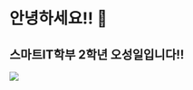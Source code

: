 ### <h1>안녕하세요!! 👋 </h1>
<h2>스마트IT학부 2학년 오성일입니다!!</h2>

<img src="https://capsule-render.vercel.app/api?type=waving&color=auto&height=200&section=header&text=Sungil%20Github&fontSize=70&fontAlign=70&fontAlignY=40&font=GitHub" />

<!--
**sakeo12/sakeo12** is a ✨ _special_ ✨ repository because its `README.md` (this file) appears on your GitHub profile.

Here are some ideas to get you started:

- 🔭 I’m currently working on ...
- 🌱 I’m currently learning ...
- 👯 I’m looking to collaborate on ...
- 🤔 I’m looking for help with ...
- 💬 Ask me about ...
- 📫 How to reach me: ...
- 😄 Pronouns: ...
- ⚡ Fun fact: ...
-->



